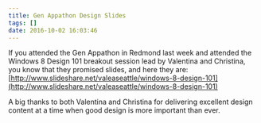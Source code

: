 ```yaml
---
title: Gen Appathon Design Slides
tags: []
date: 2016-10-02 16:03:46
---
```


If you attended the Gen Appathon in Redmond last week and attended the Windows 8 Design 101 breakout session lead by Valentina and Christina, you know that they promised slides, and here they are: [http://www.slideshare.net/valeaseattle/windows-8-design-101](http://www.slideshare.net/valeaseattle/windows-8-design-101)

A big thanks to both Valentina and Christina for delivering excellent design content at a time when good design is more important than ever.